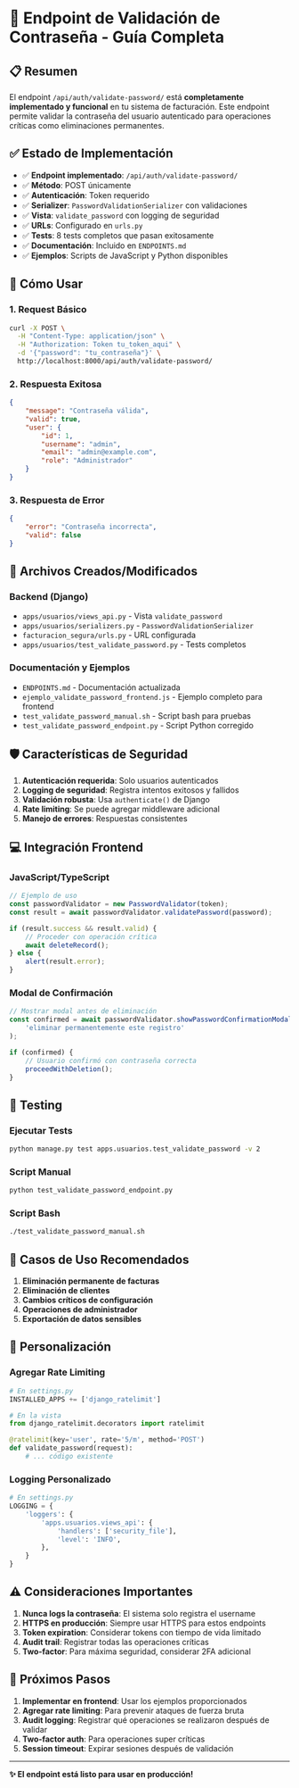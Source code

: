 # 🔐 Endpoint de Validación de Contraseña - Guía Completa

## 📋 Resumen

El endpoint `/api/auth/validate-password/` está **completamente implementado y funcional** en tu sistema de facturación. Este endpoint permite validar la contraseña del usuario autenticado para operaciones críticas como eliminaciones permanentes.

## ✅ Estado de Implementación

- ✅ **Endpoint implementado**: `/api/auth/validate-password/`
- ✅ **Método**: POST únicamente
- ✅ **Autenticación**: Token requerido
- ✅ **Serializer**: `PasswordValidationSerializer` con validaciones
- ✅ **Vista**: `validate_password` con logging de seguridad
- ✅ **URLs**: Configurado en `urls.py`
- ✅ **Tests**: 8 tests completos que pasan exitosamente
- ✅ **Documentación**: Incluido en `ENDPOINTS.md`
- ✅ **Ejemplos**: Scripts de JavaScript y Python disponibles

## 🚀 Cómo Usar

### 1. Request Básico

```bash
curl -X POST \
  -H "Content-Type: application/json" \
  -H "Authorization: Token tu_token_aqui" \
  -d '{"password": "tu_contraseña"}' \
  http://localhost:8000/api/auth/validate-password/
```

### 2. Respuesta Exitosa

```json
{
    "message": "Contraseña válida",
    "valid": true,
    "user": {
        "id": 1,
        "username": "admin",
        "email": "admin@example.com",
        "role": "Administrador"
    }
}
```

### 3. Respuesta de Error

```json
{
    "error": "Contraseña incorrecta",
    "valid": false
}
```

## 📁 Archivos Creados/Modificados

### Backend (Django)
- `apps/usuarios/views_api.py` - Vista `validate_password`
- `apps/usuarios/serializers.py` - `PasswordValidationSerializer`
- `facturacion_segura/urls.py` - URL configurada
- `apps/usuarios/test_validate_password.py` - Tests completos

### Documentación y Ejemplos
- `ENDPOINTS.md` - Documentación actualizada
- `ejemplo_validate_password_frontend.js` - Ejemplo completo para frontend
- `test_validate_password_manual.sh` - Script bash para pruebas
- `test_validate_password_endpoint.py` - Script Python corregido

## 🛡️ Características de Seguridad

1. **Autenticación requerida**: Solo usuarios autenticados
2. **Logging de seguridad**: Registra intentos exitosos y fallidos
3. **Validación robusta**: Usa `authenticate()` de Django
4. **Rate limiting**: Se puede agregar middleware adicional
5. **Manejo de errores**: Respuestas consistentes

## 💻 Integración Frontend

### JavaScript/TypeScript
```javascript
// Ejemplo de uso
const passwordValidator = new PasswordValidator(token);
const result = await passwordValidator.validatePassword(password);

if (result.success && result.valid) {
    // Proceder con operación crítica
    await deleteRecord();
} else {
    alert(result.error);
}
```

### Modal de Confirmación
```javascript
// Mostrar modal antes de eliminación
const confirmed = await passwordValidator.showPasswordConfirmationModal(
    'eliminar permanentemente este registro'
);

if (confirmed) {
    // Usuario confirmó con contraseña correcta
    proceedWithDeletion();
}
```

## 🧪 Testing

### Ejecutar Tests
```bash
python manage.py test apps.usuarios.test_validate_password -v 2
```

### Script Manual
```bash
python test_validate_password_endpoint.py
```

### Script Bash
```bash
./test_validate_password_manual.sh
```

## 📝 Casos de Uso Recomendados

1. **Eliminación permanente de facturas**
2. **Eliminación de clientes**
3. **Cambios críticos de configuración**
4. **Operaciones de administrador**
5. **Exportación de datos sensibles**

## 🔧 Personalización

### Agregar Rate Limiting
```python
# En settings.py
INSTALLED_APPS += ['django_ratelimit']

# En la vista
from django_ratelimit.decorators import ratelimit

@ratelimit(key='user', rate='5/m', method='POST')
def validate_password(request):
    # ... código existente
```

### Logging Personalizado
```python
# En settings.py
LOGGING = {
    'loggers': {
        'apps.usuarios.views_api': {
            'handlers': ['security_file'],
            'level': 'INFO',
        },
    }
}
```

## ⚠️ Consideraciones Importantes

1. **Nunca logs la contraseña**: El sistema solo registra el username
2. **HTTPS en producción**: Siempre usar HTTPS para estos endpoints
3. **Token expiration**: Considerar tokens con tiempo de vida limitado
4. **Audit trail**: Registrar todas las operaciones críticas
5. **Two-factor**: Para máxima seguridad, considerar 2FA adicional

## 🎯 Próximos Pasos

1. **Implementar en frontend**: Usar los ejemplos proporcionados
2. **Agregar rate limiting**: Para prevenir ataques de fuerza bruta
3. **Audit logging**: Registrar qué operaciones se realizaron después de validar
4. **Two-factor auth**: Para operaciones super críticas
5. **Session timeout**: Expirar sesiones después de validación

---

**✨ El endpoint está listo para usar en producción!**
